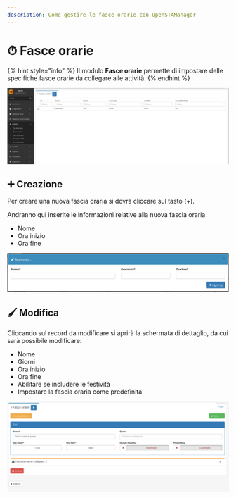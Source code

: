 ```yaml
---
description: Come gestire le fasce orarie con OpenSTAManager
---
```


# ⏱ Fasce orarie

{% hint style="info" %}
Il modulo **Fasce orarie** permette di impostare delle specifiche fasce orarie da collegare alle attività.
{% endhint %}

![](<../../.gitbook/assets/image (50) (1) (1) (1) (1).png>)

## ➕ Creazione

Per creare una nuova fascia oraria si dovrà cliccare sul tasto (+).

Andranno qui inserite le informazioni relative alla nuova fascia oraria:

* Nome
* Ora inizio
* Ora fine

![](<../../.gitbook/assets/image (74) (1) (1) (1) (1) (1) (1).png>)

## 🖌️ Modifica

Cliccando sul record da modificare si aprirà la schermata di dettaglio, da cui sarà possibile modificare:

* Nome
* Giorni
* Ora inizio
* Ora fine
* Abilitare se includere le festività
* Impostare la fascia oraria come predefinita

![](<../../.gitbook/assets/image (52) (1) (1).png>)
